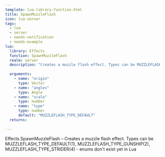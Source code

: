 ```yaml
---
template: lua-library-function.html
title: SpawnMuzzleFlash
icon: lua-server
tags:
  - lua
  - server
  - needs-verification
  - needs-example
lua:
  library: Effects
  function: SpawnMuzzleFlash
  realm: server
  description: "Creates a muzzle flash effect. Types can be MUZZLEFLASH_TYPE_DEFAULT(1), MUZZLEFLASH_TYPE_GUNSHIP(2), MUZZLEFLASH_TYPE_STRIDER(4) - enums don't exist yet in Lua"
  
  arguments:
    - name: "origin"
      type: Vector
    - name: "angles"
      type: Angle
    - name: "scale"
      type: number
    - name: "type"
      type: number
      default: "MUZZLEFLASH_TYPE_DEFAULT"
  returns:
    
---
```


<div class="lua__search__keywords">
Effects.SpawnMuzzleFlash &#x2013; Creates a muzzle flash effect. Types can be MUZZLEFLASH_TYPE_DEFAULT(1), MUZZLEFLASH_TYPE_GUNSHIP(2), MUZZLEFLASH_TYPE_STRIDER(4) - enums don't exist yet in Lua
</div>
